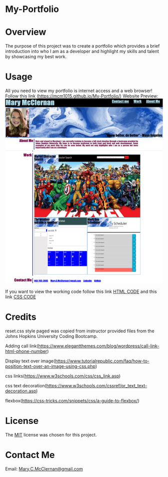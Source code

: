 # My-Portfolio
 
# Overview
The purpose of this project was to create a portfolio which provides a brief introduction into who I am as a developer and highlight my skills and talent by showcasing my best work. 

# Usage
All you need to view my portfolio is internet access and a web browser!
Follow this link (https://mcm1015.github.io/My-Portfolio/)
Website Preview: 
![ME](./assets/images/snapshot1.png)
![ME](./assets/images/snapshot2.png)

If you want to view the working code follow this link [HTML CODE](index.html) and this link [CSS CODE](./assets/css/style.css)

# Credits
reset.css style paged was copied from instructor provided files from the Johns Hopkins University Coding Bootcamp. 

Adding call link(https://www.elegantthemes.com/blog/wordpress/call-link-html-phone-number)

Display text over image(https://www.tutorialrepublic.com/faq/how-to-position-text-over-an-image-using-css.php)

css links(https://www.w3schools.com/css/css_link.asp)

css text decoration(https://www.w3schools.com/cssref/pr_text_text-decoration.asp)

flexbox(https://css-tricks.com/snippets/css/a-guide-to-flexbox/)

# License
The [MIT](LICENSE) license was chosen for this project. 

# Contact Me

Email: Mary.C.McClernan@gmail.com

